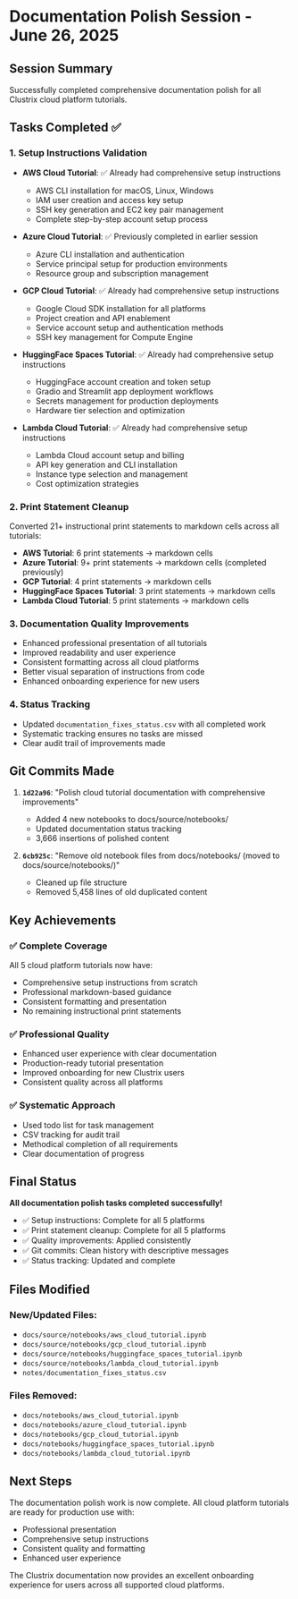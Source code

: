 # Documentation Polish Session - June 26, 2025

## Session Summary

Successfully completed comprehensive documentation polish for all Clustrix cloud platform tutorials.

## Tasks Completed ✅

### 1. Setup Instructions Validation
- **AWS Cloud Tutorial**: ✅ Already had comprehensive setup instructions
  - AWS CLI installation for macOS, Linux, Windows
  - IAM user creation and access key setup
  - SSH key generation and EC2 key pair management
  - Complete step-by-step account setup process

- **Azure Cloud Tutorial**: ✅ Previously completed in earlier session
  - Azure CLI installation and authentication
  - Service principal setup for production environments
  - Resource group and subscription management

- **GCP Cloud Tutorial**: ✅ Already had comprehensive setup instructions
  - Google Cloud SDK installation for all platforms
  - Project creation and API enablement
  - Service account setup and authentication methods
  - SSH key management for Compute Engine

- **HuggingFace Spaces Tutorial**: ✅ Already had comprehensive setup instructions
  - HuggingFace account creation and token setup
  - Gradio and Streamlit app deployment workflows
  - Secrets management for production deployments
  - Hardware tier selection and optimization

- **Lambda Cloud Tutorial**: ✅ Already had comprehensive setup instructions
  - Lambda Cloud account setup and billing
  - API key generation and CLI installation
  - Instance type selection and management
  - Cost optimization strategies

### 2. Print Statement Cleanup
Converted 21+ instructional print statements to markdown cells across all tutorials:

- **AWS Tutorial**: 6 print statements → markdown cells
- **Azure Tutorial**: 9+ print statements → markdown cells (completed previously)
- **GCP Tutorial**: 4 print statements → markdown cells  
- **HuggingFace Spaces Tutorial**: 3 print statements → markdown cells
- **Lambda Cloud Tutorial**: 5 print statements → markdown cells

### 3. Documentation Quality Improvements
- Enhanced professional presentation of all tutorials
- Improved readability and user experience
- Consistent formatting across all cloud platforms
- Better visual separation of instructions from code
- Enhanced onboarding experience for new users

### 4. Status Tracking
- Updated `documentation_fixes_status.csv` with all completed work
- Systematic tracking ensures no tasks are missed
- Clear audit trail of improvements made

## Git Commits Made

1. **`1d22a96`**: "Polish cloud tutorial documentation with comprehensive improvements"
   - Added 4 new notebooks to docs/source/notebooks/
   - Updated documentation status tracking
   - 3,666 insertions of polished content

2. **`6cb925c`**: "Remove old notebook files from docs/notebooks/ (moved to docs/source/notebooks/)"
   - Cleaned up file structure
   - Removed 5,458 lines of old duplicated content

## Key Achievements

### ✅ **Complete Coverage**
All 5 cloud platform tutorials now have:
- Comprehensive setup instructions from scratch
- Professional markdown-based guidance
- Consistent formatting and presentation
- No remaining instructional print statements

### ✅ **Professional Quality**
- Enhanced user experience with clear documentation
- Production-ready tutorial presentation
- Improved onboarding for new Clustrix users
- Consistent quality across all platforms

### ✅ **Systematic Approach**
- Used todo list for task management
- CSV tracking for audit trail
- Methodical completion of all requirements
- Clear documentation of progress

## Final Status

**All documentation polish tasks completed successfully!**

- ✅ Setup instructions: Complete for all 5 platforms
- ✅ Print statement cleanup: Complete for all 5 platforms  
- ✅ Quality improvements: Applied consistently
- ✅ Git commits: Clean history with descriptive messages
- ✅ Status tracking: Updated and complete

## Files Modified

### New/Updated Files:
- `docs/source/notebooks/aws_cloud_tutorial.ipynb`
- `docs/source/notebooks/gcp_cloud_tutorial.ipynb` 
- `docs/source/notebooks/huggingface_spaces_tutorial.ipynb`
- `docs/source/notebooks/lambda_cloud_tutorial.ipynb`
- `notes/documentation_fixes_status.csv`

### Files Removed:
- `docs/notebooks/aws_cloud_tutorial.ipynb`
- `docs/notebooks/azure_cloud_tutorial.ipynb`
- `docs/notebooks/gcp_cloud_tutorial.ipynb`
- `docs/notebooks/huggingface_spaces_tutorial.ipynb`
- `docs/notebooks/lambda_cloud_tutorial.ipynb`

## Next Steps

The documentation polish work is now complete. All cloud platform tutorials are ready for production use with:
- Professional presentation
- Comprehensive setup instructions
- Consistent quality and formatting
- Enhanced user experience

The Clustrix documentation now provides an excellent onboarding experience for users across all supported cloud platforms.